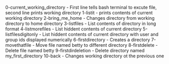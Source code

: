 0-current_working_directory - First line tells bash terminal to excute file, second line prints working directory
1-listit - prints contents of current working directory
2-bring_me_home - Changes directory from working directory to home directory
3-listfiles - List contents of directory in long format
4-listmorefiles - List hiddent contents of current directory
5-listfilesdigitonly - List hiddent contents of current directory with user and group ids displayed numerically
6-firstdirectory - Creates a directory
7-movethatfile - Move file named betty to different directory
8-firstdelete - Delete file named betty
9-firstdirdeletion - Delete directory named my_first_directory
10-back - Changes working directory ot the previous one